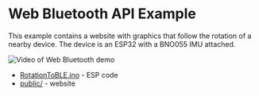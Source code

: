 # Web Bluetooth API Example

This example contains a website with graphics that follow the rotation of a nearby device. The device is an ESP32 with a BNO055 IMU attached.

![Video of Web Bluetooth demo](/examples/media/webbluetooth.gif "Cover image")

* [RotationToBLE.ino](RotationToBLE.ino) - ESP code
* [public/](public) - website
